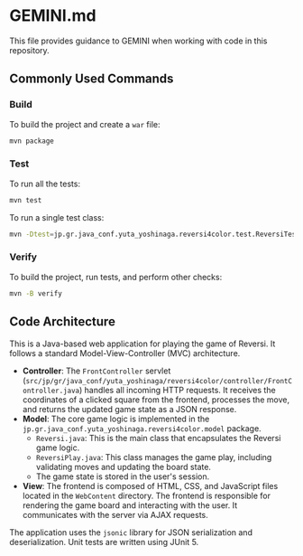 # GEMINI.md
This file provides guidance to GEMINI when working with code in this repository.

## Commonly Used Commands

### Build
To build the project and create a `war` file:
```bash
mvn package
```

### Test
To run all the tests:
```bash
mvn test
```
To run a single test class:
```bash
mvn -Dtest=jp.gr.java_conf.yuta_yoshinaga.reversi4color.test.ReversiTest test
```

### Verify
To build the project, run tests, and perform other checks:
```bash
mvn -B verify
```

## Code Architecture

This is a Java-based web application for playing the game of Reversi. It follows a standard Model-View-Controller (MVC) architecture.

*   **Controller**: The `FrontController` servlet (`src/jp/gr/java_conf/yuta_yoshinaga/reversi4color/controller/FrontController.java`) handles all incoming HTTP requests. It receives the coordinates of a clicked square from the frontend, processes the move, and returns the updated game state as a JSON response.
*   **Model**: The core game logic is implemented in the `jp.gr.java_conf.yuta_yoshinaga.reversi4color.model` package.
    *   `Reversi.java`: This is the main class that encapsulates the Reversi game logic.
    *   `ReversiPlay.java`: This class manages the game play, including validating moves and updating the board state.
    *   The game state is stored in the user's session.
*   **View**: The frontend is composed of HTML, CSS, and JavaScript files located in the `WebContent` directory. The frontend is responsible for rendering the game board and interacting with the user. It communicates with the server via AJAX requests.

The application uses the `jsonic` library for JSON serialization and deserialization. Unit tests are written using JUnit 5.
